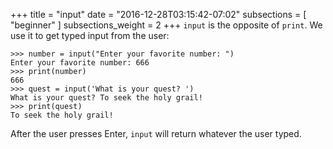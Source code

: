 +++
title = "input"
date = "2016-12-28T03:15:42-07:02"
subsections = [ "beginner" ]
subsections_weight = 2
+++
`input` is the opposite of `print`. We use it to get typed input from the user:

	>>> number = input("Enter your favorite number: ")
	Enter your favorite number: 666
	>>> print(number)
	666
	>>> quest = input('What is your quest? ')
	What is your quest? To seek the holy grail!
	>>> print(quest)
	To seek the holy grail!

After the user presses Enter, `input` will return whatever the user typed.
